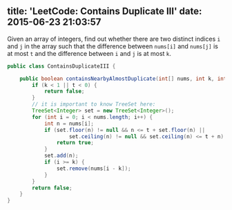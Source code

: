 title: 'LeetCode: Contains Duplicate III'
date: 2015-06-23 21:03:57
---
Given an array of integers, find out whether there are two distinct indices `i` and `j` in the array such that the difference between `nums[i]` and `nums[j]` is at most `t` and the difference between `i` and `j` is at most `k`.

```java
public class ContainsDuplicateIII {

    public boolean containsNearbyAlmostDuplicate(int[] nums, int k, int t) {
        if (k < 1 || t < 0) {
            return false;
        }
        // it is important to know TreeSet here:
        TreeSet<Integer> set = new TreeSet<Integer>();
        for (int i = 0; i < nums.length; i++) {
            int n = nums[i];
            if (set.floor(n) != null && n <= t + set.floor(n) ||
                    set.ceiling(n) != null && set.ceiling(n) <= t + n) {
                return true;
            }
            set.add(n);
            if (i >= k) {
                set.remove(nums[i - k]);
            }
        }
        return false;
    }
}
```